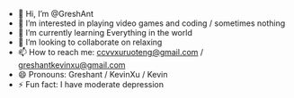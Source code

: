 - 👋 Hi, I’m @GreshAnt
- 👀 I’m interested in playing video games and coding / sometimes nothing
- 🌱 I’m currently learning Everything in the world
- 💞️ I’m looking to collaborate on relaxing
- 📫 How to reach me: ccvvxuruoteng@gmail.com / greshantkevinxu@gmail.com 
- 😄 Pronouns: Greshant / KevinXu / Kevin
- ⚡ Fun fact: I have moderate depression

<!---
GreshAnt/GreshAnt is a ✨ special ✨ repository because its `README.md` (this file) appears on your GitHub profile.
You can click the Preview link to take a look at your changes.
--->
